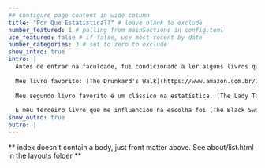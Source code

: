 ```yaml
---
## Configure page content in wide column
title: "Por Que Estatística??" # leave blank to exclude
number_featured: 1 # pulling from mainSections in config.toml
use_featured: false # if false, use most recent by date
number_categories: 3 # set to zero to exclude
show_intro: true
intro: |
  Antes de entrar na faculdade, fui condicionado a ler alguns livros que influenciaram minha escolha pelo curso:
  
  Meu livro favorito: [The Drunkard's Walk](https://www.amazon.com.br/Drunkards-Walk-Randomness-Rules-English-ebook/dp/B001NXK1XO/ref=sr_1_1?adgrpid=1152288844508110&hvadid=72018139419287&hvbmt=be&hvdev=c&hvlocphy=147508&hvnetw=o&hvqmt=e&hvtargid=kwd-72018570122560%3Aloc-20&hydadcr=5744_11235378&keywords=the+drunkard+%27s+walk+how+randomness+rules+our+lives&qid=1706452305&sr=8-1) by Leonard Mlodinow. Esse foi o primeiro livro que li sobre estatística, trata sobre como a incerteza governa nossas vidas e como somos influenciados por ela.
  
  Meu segundo livro favorito é um clássico na estatística. [The Lady Tasting Tea:](https://www.amazon.com/Lady-Tasting-Tea-Statistics-Revolutionized/dp/0805071342) How Statistics Revolutionized Science in the Twentieth Century by David Salsburg. Após este livro, a importância da estatística mudou totalmente na minha vida, e me tornei um fã de Ronald Fisher.
  
  E meu terceiro livro que me influenciou na escolha foi [The Black Swan](https://www.amazon.com.br/Black-Swan-Impact-Highly-Improbable/dp/1400063515): The Impact of the Highly Improbable by Nassim Nicholas Taleb. Esse livro foi o último que li antes de entrar para a faculdade e com certeza é um ótimo livro, que começa lento tratando de assuntos mais gerais da estatística e chega em tópicos mais filosóficos abordados de uma maneira direta.
show_outro: true
outro: |
---
```


** index doesn't contain a body, just front matter above.
See about/list.html in the layouts folder **